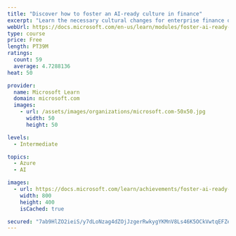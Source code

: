 ```yaml
---
title: "Discover how to foster an AI-ready culture in finance"
excerpt: "Learn the necessary cultural changes for enterprise finance organizations to make AI transformation successful, and how they fit into a holistic AI strategy."
webUrl: https://docs.microsoft.com/en-us/learn/modules/foster-ai-ready-culture-finance/
type: course
price: Free
length: PT39M
ratings:
  count: 59
  average: 4.7288136
heat: 50

provider:
  name: Microsoft Learn
  domain: microsoft.com
  images:
    - url: /assets/images/organizations/microsoft.com-50x50.jpg
      width: 50
      height: 50

levels:
  - Intermediate

topics:
  - Azure
  - AI

images:
  - url: https://docs.microsoft.com/learn/achievements/foster-ai-ready-culture-finance-social.png
    width: 800
    height: 400
    isCached: true

secured: "7ab9HlZO2ieiS/y7dLoNzag4dZOjJzgerRwkygYKMnV8Ls46K5OCkVwtqEFZepzqPuhiXUEsD97OBWspSANBGUKVii3B4l7rVufkQTpwvxB48WIaL+k3htDUO9XaIT3awTrXNrib0fMo3IWwRVRJcuWHqjCJ3Njbgn7HSCxhXwpTcRwn9aO5kZzZ7XnqIDzu7wJ7BIct+kplHnOde6daNN6pK9NBddzO/ySHcjwmXWc5lnK5wWwvilc+YPbDxLoRisofYu0OXfempDV2fRPFlKInx4R+MeXHETRTZltPhC8Y8fLHVyvT6GlERX5jJM26V/VHlATL/aRkt5v3WRK90mtplJoiyeekQPuN205D/kgqF+3vnXzPszIEcQW/TKx/f7O9lTp4Y7NE0Zqq6vVlR/d+/lg5gw18Is0DoYgurls=;nyWzY2u8vvANFTiBPlwA0A=="
---
```


